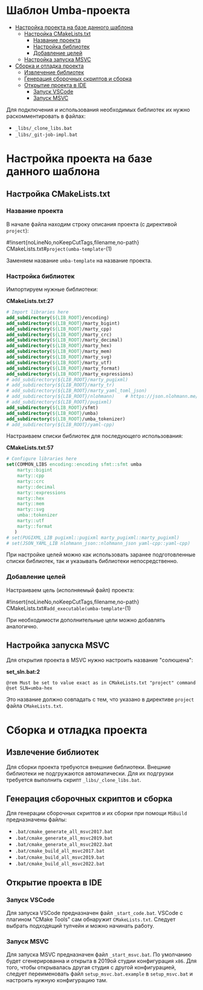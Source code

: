 # Шаблон Umba-проекта

- [Настройка проекта на базе данного шаблона](#настройка-проекта-на-базе-данного-шаблона)
  - [Настройка CMakeLists.txt](#настройка-cmakeliststxt)
    - [Название проекта](#название-проекта)
    - [Настройка библиотек](#настройка-библиотек)
    - [Добавление целей](#добавление-целей)
  - [Настройка запуска MSVC](#настройка-запуска-msvc)
- [Сборка и отладка проекта](#сборка-и-отладка-проекта)
  - [Извлечение библиотек](#извлечение-библиотек)
  - [Генерация сборочных скриптов и сборка](#генерация-сборочных-скриптов-и-сборка)
  - [Открытие проекта в IDE](#открытие-проекта-в-ide)
    - [Запуск VSCode](#запуск-vscode)
    - [Запуск MSVC](#запуск-msvc)


Для подключения и использования необходимых библиотек их нужно раскомментировать в файлах:

 - `_libs/_clone_libs.bat`
 - `_libs/_git-job-impl.bat`


# Настройка проекта на базе данного шаблона

## Настройка CMakeLists.txt

### Название проекта

В начале файла находим строку описания проекта (с директивой `project`):

#!insert{noLineNo,noKeepCutTags,filename,no-path} CMakeLists.txt#`project(umba-template`-(1)

Заменяем название `umba-template` на название проекта.


### Настройка библиотек

Импортируем нужные библиотеки:

**CMakeLists.txt:27**
```cmake
# Import libraries here
add_subdirectory(${LIB_ROOT}/encoding)
add_subdirectory(${LIB_ROOT}/marty_bigint)
add_subdirectory(${LIB_ROOT}/marty_cpp)
add_subdirectory(${LIB_ROOT}/marty_crc)
add_subdirectory(${LIB_ROOT}/marty_decimal)
add_subdirectory(${LIB_ROOT}/marty_hex)
add_subdirectory(${LIB_ROOT}/marty_mem)
add_subdirectory(${LIB_ROOT}/marty_svg)
add_subdirectory(${LIB_ROOT}/marty_utf)
add_subdirectory(${LIB_ROOT}/marty_format)
add_subdirectory(${LIB_ROOT}/marty_expressions)
# add_subdirectory(${LIB_ROOT}/marty_pugixml)
# add_subdirectory(${LIB_ROOT}/marty_tr)
# add_subdirectory(${LIB_ROOT}/marty_yaml_toml_json)
# add_subdirectory(${LIB_ROOT}/nlohmann)    # https://json.nlohmann.me/integration/cmake/#external
# add_subdirectory(${LIB_ROOT}/pugixml)
add_subdirectory(${LIB_ROOT}/sfmt)
add_subdirectory(${LIB_ROOT}/umba)
add_subdirectory(${LIB_ROOT}/umba_tokenizer)
# add_subdirectory(${LIB_ROOT}/yaml-cpp)
```


Настраиваем списки библиотек для последующего использования:

**CMakeLists.txt:57**
```cmake
# Configure libraries here
set(COMMON_LIBS encoding::encoding sfmt::sfmt umba
    marty::bigint
    marty::cpp
    marty::crc
    marty::decimal
    marty::expressions
    marty::hex
    marty::mem
    marty::svg
    umba::tokenizer
    marty::utf
    marty::format
   )
# set(PUGIXML_LIB pugixml::pugixml marty_pugixml::marty_pugixml)
# set(JSON_YAML_LIB nlohmann_json::nlohmann_json yaml-cpp::yaml-cpp)
```

При настройке целей можно как использовать заранее подготовленные списки библиотек, так и указывать библиотеки непосредственно.


### Добавление целей

Настраиваем цель (исполняемый файл) проекта:

#!insert{noLineNo,noKeepCutTags,filename,no-path} CMakeLists.txt#`add_executable(umba-template`-(1)

При необходимости дополнительные цели можно добавлять аналогично.


## Настройка запуска MSVC

Для открытия проекта в MSVC нужно настроить название "солюшена":

**set_sln.bat:2**
```
@rem Must be set to value exact as in CMakeLists.txt "project" command
@set SLN=umba-hex
```

Это название должно совпадать с тем, что указано в директиве `project` файла `CMakeLists.txt`.


# Сборка и отладка проекта


## Извлечение библиотек

Для сборки проекта требуются внешние библиотеки. Внешние библиотеки не подгружаются автоматически.
Для их подгрузки требуется выполнить скрипт `_libs/_clone_libs.bat`.


## Генерация сборочных скриптов и сборка

Для генерации сборочных скриптов и их сборки при помощи `MSBuild` предназначены файлы:

 - `.bat/cmake_generate_all_msvc2017.bat`
 - `.bat/cmake_generate_all_msvc2019.bat`
 - `.bat/cmake_generate_all_msvc2022.bat`
 - `.bat/cmake_build_all_msvc2017.bat`
 - `.bat/cmake_build_all_msvc2019.bat`
 - `.bat/cmake_build_all_msvc2022.bat`


## Открытие проекта в IDE

### Запуск VSCode

Для запуска VSCode предназначен файл `_start_code.bat`.
VSCode с плагином "CMake Tools" сам обнаружит `CMakeLists.txt`. Следует выбрать подходящий тулчейн
и можно начинать работу.


### Запуск MSVC

Для запуска MSVC предназначен файл `_start_msvc.bat`.
По умолчанию будет сгенерированна и открыта в 2019ой студии конфигурация `x86`.
Для того, чтобы открывалась другая студия с другой конфигурацией, следует
переименовать файл `setup_msvc.bat.example` в `setup_msvc.bat` и настроить нужную конфигурацию там.


